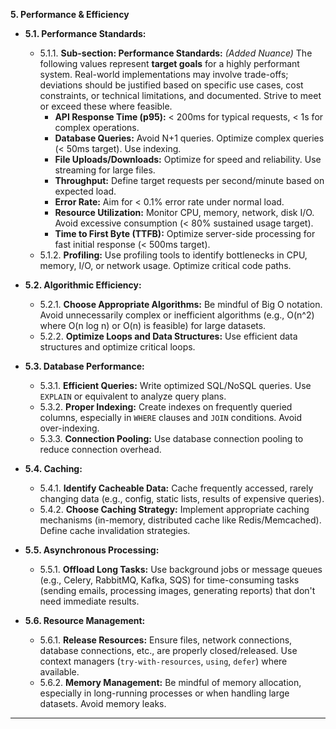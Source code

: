 **5. Performance & Efficiency**

*   **5.1. Performance Standards:**
    *   5.1.1. **Sub-section: Performance Standards:** *(Added Nuance)* The following values represent **target goals** for a highly performant system. Real-world implementations may involve trade-offs; deviations should be justified based on specific use cases, cost constraints, or technical limitations, and documented. Strive to meet or exceed these where feasible.
        *   **API Response Time (p95):** < 200ms for typical requests, < 1s for complex operations.
        *   **Database Queries:** Avoid N+1 queries. Optimize complex queries (< 50ms target). Use indexing.
        *   **File Uploads/Downloads:** Optimize for speed and reliability. Use streaming for large files.
        *   **Throughput:** Define target requests per second/minute based on expected load.
        *   **Error Rate:** Aim for < 0.1% error rate under normal load.
        *   **Resource Utilization:** Monitor CPU, memory, network, disk I/O. Avoid excessive consumption (< 80% sustained usage target).
        *   **Time to First Byte (TTFB):** Optimize server-side processing for fast initial response (< 500ms target).
    *   5.1.2. **Profiling:** Use profiling tools to identify bottlenecks in CPU, memory, I/O, or network usage. Optimize critical code paths.

*   **5.2. Algorithmic Efficiency:**
    *   5.2.1. **Choose Appropriate Algorithms:** Be mindful of Big O notation. Avoid unnecessarily complex or inefficient algorithms (e.g., O(n^2) where O(n log n) or O(n) is feasible) for large datasets.
    *   5.2.2. **Optimize Loops and Data Structures:** Use efficient data structures and optimize critical loops.

*   **5.3. Database Performance:**
    *   5.3.1. **Efficient Queries:** Write optimized SQL/NoSQL queries. Use `EXPLAIN` or equivalent to analyze query plans.
    *   5.3.2. **Proper Indexing:** Create indexes on frequently queried columns, especially in `WHERE` clauses and `JOIN` conditions. Avoid over-indexing.
    *   5.3.3. **Connection Pooling:** Use database connection pooling to reduce connection overhead.

*   **5.4. Caching:**
    *   5.4.1. **Identify Cacheable Data:** Cache frequently accessed, rarely changing data (e.g., config, static lists, results of expensive queries).
    *   5.4.2. **Choose Caching Strategy:** Implement appropriate caching mechanisms (in-memory, distributed cache like Redis/Memcached). Define cache invalidation strategies.

*   **5.5. Asynchronous Processing:**
    *   5.5.1. **Offload Long Tasks:** Use background jobs or message queues (e.g., Celery, RabbitMQ, Kafka, SQS) for time-consuming tasks (sending emails, processing images, generating reports) that don't need immediate results.

*   **5.6. Resource Management:**
    *   5.6.1. **Release Resources:** Ensure files, network connections, database connections, etc., are properly closed/released. Use context managers (`try-with-resources`, `using`, `defer`) where available.
    *   5.6.2. **Memory Management:** Be mindful of memory allocation, especially in long-running processes or when handling large datasets. Avoid memory leaks.

---
